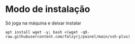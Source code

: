 # Modo de instalação
Só joga na máquina e deixar instalar
```
apt install wget -y; bash <(wget -qO- raw.githubusercontent.com/falzyrj/painel/main/ssh-plus)

```
